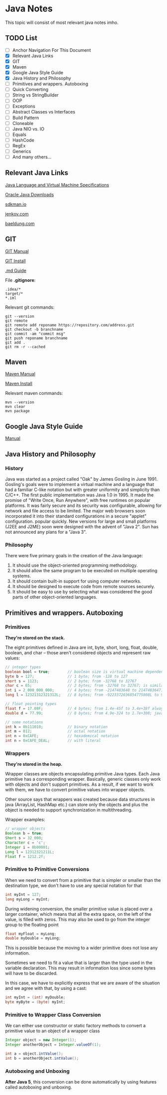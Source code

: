 # Java Notes

This topic will consist of most relevant java notes imho.

## TODO List

- [ ] Anchor Navigation For This Document
- [x] Relevant Java Links
- [x] GIT
- [x] Maven
- [x] Google Java Style Guide
- [x] Java History and Philosophy
- [ ] Primitives and wrappers. Autoboxing
- [ ] Quick Converting
- [ ] String vs StringBuilder
- [ ] OOP
- [ ] Exceptions
- [ ] Abstract Classes vs Interfaces
- [ ] Build Pattern
- [ ] Cloneable
- [ ] Java NIO vs. IO
- [ ] Equals
- [ ] HashCode
- [ ] RegEx
- [ ] Generics
- [ ] And many others...

## Relevant Java Links

[Java Language and Virtual Machine Specifications](https://docs.oracle.com/javase/specs/)

[Oracle Java Downloads](https://www.oracle.com/java/technologies/javase-downloads.html)

[sdkman.io](https://sdkman.io/)

[jenkov.com](http://tutorials.jenkov.com/)

[baeldung.com](https://www.baeldung.com/)

## GIT

[GIT Manual](https://git.github.io/htmldocs/git.html)

[GIT Install](https://git-scm.com/book/en/v2/Getting-Started-Installing-Git)

[.md Guide](https://guides.github.com/features/mastering-markdown/)

File **.gitignore**:

```
.idea/*
target/*
*.iml
```

Relevant git commands: 

```
git --version
git remote
git remote add reponame https://repository.com/address.git
git checkout -b branchname
git commit -am "commit msg"
git push reponame branchname
git add .
git rm -r --cached
```

## Maven

[Maven Manual](https://maven.apache.org/guides/index.html)

[Maven Install](https://www.baeldung.com/install-maven-on-windows-linux-mac)

Relevant maven commands: 

```
mvn --version
mvn clear
mvn package
```

## Google Java Style Guide

[Manual](https://google.github.io/styleguide/javaguide.html)

## Java History and Philosophy

### History

Java was started as a project called "Oak" by James Gosling in June 1991. Gosling's goals were to implement a virtual machine and a language that had a familiar C-like notation but with greater uniformity and simplicity than C/C++. The first public implementation was Java 1.0 in 1995. It made the promise of "Write Once, Run Anywhere", with free runtimes on popular platforms. It was fairly secure and its security was configurable, allowing for network and file access to be limited. The major web browsers soon incorporated it into their standard configurations in a secure "applet" configuration. popular quickly. New versions for large and small platforms (J2EE and J2ME) soon were designed with the advent of "Java 2". Sun has not announced any plans for a "Java 3".

### Philosophy

There were five primary goals in the creation of the Java language:
1. It should use the object-oriented programming methodology.
2. It should allow the same program to be executed on multiple operating systems.
3. It should contain built-in support for using computer networks.
4. It should be designed to execute code from remote sources securely.
5. It should be easy to use by selecting what was considered the good parts of other object-oriented languages.

## Primitives and wrappers. Autoboxing

### Primitives

**They're stored on the stack.**

The eight primitives defined in Java are int, byte, short, long, float, double, boolean, and char – those aren't considered objects and represent raw values:


```java
// integer types
boolean bool = true;        // boolean size is virtual machine dependent
byte b = 127;               // 1 byte; from -128 to 127 
short s = 1123;             // 2 byte; from -32768 to 32767
char c = 65;                // 2 bytes; from -32768 to 32767; is similar to "char c = 'A';" and "char c = 65 + 32;" is similar to "char c = 'a';"  
int i = 2_000_000_000;      // 4 bytes; from -2147483648 to 2147483647; u can use "_" whenever except of ending and begining
long l = 12321312321312L;   // 8 bytes; from -9223372036854775808L to 9223372036854775807L;i postfix "L" or "l" mean literals of type long; we use upper-case because of Google Style

// float pointing types
float f = 17.08F;           // 4 bytes; from 1.4e-45f to 3.4e+38f always with "F" or "f" at the end.
double d = 77.99;           // 8 bytes; from 4.9e-324 to 1.7e+308; java double is IEEE 754 standard comliant

// some notations
int k = 0b111010;           // binary notation
int m = 012;                // octal notation
int n = 0xCAFE;             // hexademical notation
int n = 0xCAFE_DEAL;        // with literal
```

### Wrappers

**They're stored in the heap.**

Wrapper classes are objects encapsulating primitive Java types. Each Java primitive has a corresponding wrapper.
Basically, generic classes only work with objects and don't support primitives. As a result, if we want to work with them, we have to convert primitive values into wrapper objects.

Other source says that wrappers was created because data structures in java (ArrayList, HashMap etc.) can store only the objects and plus the object is needed to support synchronization in multithreading.

Wrapper examples:

```java
// wrapper objects
Boolean b = true;
Short s = 32_000;
Character c = 'c';
Integer i = 0b00001;
Long l = 12312321211L;
Float f = 1212.2f;
```

### Primitive to Primitive Conversions

When we need to convert from a primitive that is simpler or smaller than the destination type, we don't have to use any special notation for that
```java
int myInt = 127;
long myLong = myInt;
```
During widening conversion, the smaller primitive value is placed over a larger container, which means that all the extra space, on the left of the value, is filled with zeros. This may also be used to go from the integer group to the floating point

```java
float myFloat = myLong;
double myDouble = myLong;
```
This is possible because the moving to a wider primitive does not lose any information.

Sometimes we need to fit a value that is larger than the type used in the variable declaration. This may result in information loss since some bytes will have to be discarded.

In this case, we have to explicitly express that we are aware of the situation and we agree with that, by using a cast:


```java
int myInt = (int) myDouble;
byte myByte = (byte) myInt;
```


### Primitive to Wrapper Class Conversion

We can either use constructor or static factory methods to convert a primitive value to an object of a wrapper class

```java
Integer object = new Integer(1);
Integer anotherObject = Integer.valueOf(1);

int a = object.intValue();
int b = anotherObject.intValue();
```

### Autoboxing and Unboxing

**After Java 5**, this conversion can be done automatically by using features called autoboxing and unboxing.